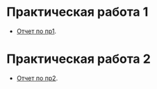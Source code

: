 # Практическая работа 1

- [Отчет по пр1](/practice/otchet_pr_1.pdf).

# Практическая работа 2

- [Отчет по пр2](/practica/pr_2.pdf).
